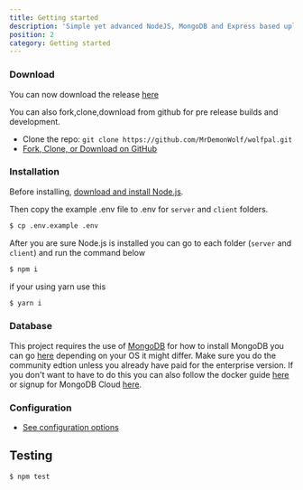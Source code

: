 ```yaml
---
title: Getting started
description: 'Simple yet advanced NodeJS, MongoDB and Express based uploader.'
position: 2
category: Getting started
---
```


### Download

You can now download the release [here](https://github.com/MrDemonWolf/wolfpal/releases/)

You can also fork,clone,download from github for pre release builds and development.

- Clone the repo: `git clone https://github.com/MrDemonWolf/wolfpal.git`
- [Fork, Clone, or Download on GitHub](https://github.com/MrDemonWolf/wolfpal)

### Installation

Before installing, [download and install Node.js](https://nodejs.org/en/download/).

Then copy the example .env file to .env for `server` and `client` folders.

```bash
$ cp .env.example .env
```

After you are sure Node.js is installed you can go to each folder (`server` and `client`) and run the command below

```bash
$ npm i
```

if your using yarn use this

```bash
$ yarn i
```

### Database

This project requires the use of [MongoDB](https://www.mongodb.com/) for how to install MongoDB you can go [here](https://docs.mongodb.com/manual/installation) depending on your OS it might differ. Make sure you do the community edtion unless you already have paid for the enterprise version. If you don't want to have to do this you can also follow the docker guide [here](/docker) or signup for MongoDB Cloud [here](https://www.mongodb.com/cloud).

### Configuration

- [See configuration options](/configuration)

## Testing

```bash
$ npm test
```
